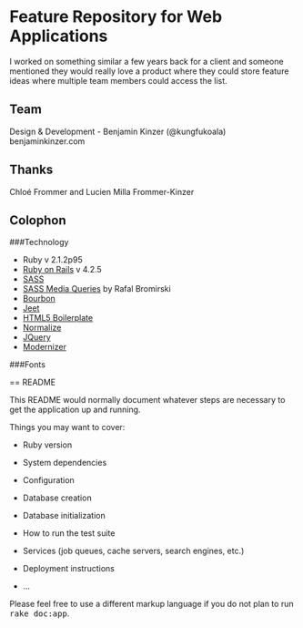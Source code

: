 # Feature Repository for Web Applications
I worked on something similar a few years back for a client and someone mentioned they would really love a product where they could store feature ideas where multiple team members could access the list.

## Team
Design & Development - Benjamin Kinzer (@kungfukoala) benjaminkinzer.com

## Thanks
Chloé Frommer and Lucien Milla Frommer-Kinzer

## Colophon
###Technology
* Ruby v 2.1.2p95
* [Ruby on Rails](http://rubyonrails.com/) v 4.2.5
* [SASS](http://sass-lang.com)
* [SASS Media Queries](http://github.com/paranoida/sass-mediaqueries) by Rafal Bromirski
* [Bourbon](http://bourbon.io)
* [Jeet](http://jeet.gs)
* [HTML5 Boilerplate](https://html5boilerplate.com)
* [Normalize](http://necolas.github.io/normalize.css/)
* [JQuery](https://jquery.com/)
* [Modernizer](http://modernizr.com/)

###Fonts

== README

This README would normally document whatever steps are necessary to get the
application up and running.

Things you may want to cover:

* Ruby version

* System dependencies

* Configuration

* Database creation

* Database initialization

* How to run the test suite

* Services (job queues, cache servers, search engines, etc.)

* Deployment instructions

* ...


Please feel free to use a different markup language if you do not plan to run
<tt>rake doc:app</tt>.
